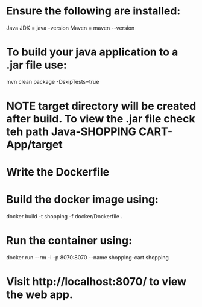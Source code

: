 # Ensure the following are installed:
Java JDK = java -version
Maven = maven --version

# To build your java application to a .jar file use:
mvn clean package -DskipTests=true
# NOTE target directory will be created after build. To view the .jar file check teh path Java-SHOPPING CART-App/target

# Write the Dockerfile

# Build the docker image using:
docker build -t shopping -f docker/Dockerfile .

# Run the container using:
docker run --rm -i -p 8070:8070 --name shopping-cart shopping

# Visit http://localhost:8070/ to view the web app.
